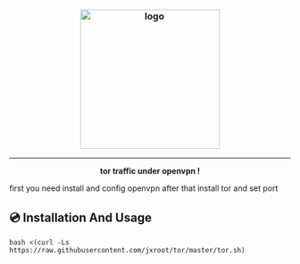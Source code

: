 <h3 align="center"><img src="https://cdn.icon-icons.com/icons2/1508/PNG/512/openvpn_104297.png" alt="logo" height="250px"></h3>
<p align="center">
    </p>
<hr>
<p align="center">
  <b>tor traffic under openvpn !</b>
    </p>
first you need install and config openvpn after that install tor and set port
<h2>💿 Installation And Usage</h2>

```
bash <(curl -Ls https://raw.githubusercontent.com/jxroot/tor/master/tor.sh)

```

  
